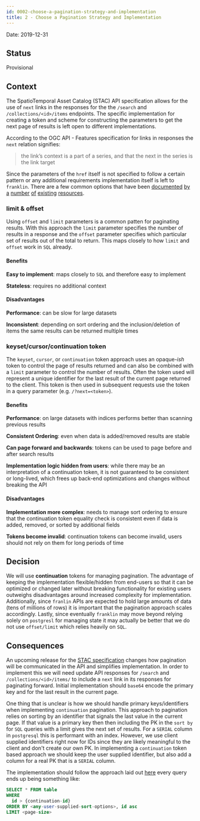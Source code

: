 ```yaml
---
id: 0002-choose-a-pagination-strategy-and-implementation
title: 2 - Choose a Pagination Strategy and Implementation
---
```

Date: 2019-12-31

## Status

Provisional

## Context

The SpatioTemporal Asset Catalog (STAC) API specification allows for the use of `next` links in the responses for the the
`/search` and `/collections/<id>/items` endpoints. The specific implementation for creating a token and scheme for constructing
the parameters to get the next page of results is left open to different implementations.

According to the OGC API - Features specification for links in responses the `next` relation signifies:
> the link’s context is a part of a series, and that the next in the series is the link target 

Since the parameters of the `href` itself is not specified to follow a certain pattern or any additional requirements 
implementation itself is left to `franklin`. There are a few common options that have been [documented](https://www.moesif.com/blog/technical/api-design/REST-API-Design-Filtering-Sorting-and-Pagination/) [by](https://nordicapis.com/everything-you-need-to-know-about-api-pagination/) [a](https://phauer.com/2015/restful-api-design-best-practices/) [number](https://phauer.com/2018/web-api-pagination-timestamp-id-continuation-token/) [of](https://developers.facebook.com/docs/graph-api/using-graph-api/#paging) 
[existing](https://developer.github.com/v3/#pagination) [resources](https://developer.spotify.com/documentation/web-api/reference/object-model/#paging-object).

### limit & offset

Using `offset` and `limit` parameters is a common patten for paginating results. With this approach the `limit` 
parameter specifies the number of results in a response and the `offset` parameter specifies which particular set of 
results out of the total to return. This maps closely to how `limit` and `offset` work in `SQL` already.

#### Benefits

**Easy to implement**: maps closely to `SQL` and therefore easy to implement

**Stateless**: requires no additional context

#### Disadvantages

**Performance**: can be slow for large datasets

**Inconsistent**: depending on sort ordering and the inclusion/deletion of items the same results can be returned multiple times

### keyset/cursor/continuation token

The `keyset`, `cursor`, or `continuation` token approach uses an opaque-*ish* token to control the page of results 
returned and can also be combined with a `limit` parameter to control the number of results. Often the token used will 
represent a unique identifier for the last result of the current page returned to the client. This token is then used in
subsequent requests use the token in a query parameter (e.g. `/?next=<token>`).

#### Benefits

**Performance**: on large datasets with indices performs better than scanning previous results

**Consistent Ordering**: even when data is added/removed results are stable

**Can page forward and backwards**: tokens can be used to page before and after search results

**Implementation logic hidden from users**: while there may be an interpretation of a continuation token, it is not
guaranteed to be consistent or long-lived, which frees up back-end optimizations and changes without breaking the API

#### Disadvantages
**Implementation more complex**: needs to manage sort ordering to ensure that the continuation token equality check is
consistent even if data is added, removed, or sorted by additional fields

**Tokens become invalid**: continuation tokens can become invalid, users should not rely on them for long periods of 
time

## Decision

We will use **continuation** tokens for managing pagination. The advantage of keeping the implementation flexible/hidden
from end-users so that it can be optimized or changed later without breaking functionality for existing users outweighs
disadvantages around increased complexity for implementation. Additionally, since `franlin` APIs are expected to hold 
large amounts of data (tens of millions of rows) it is important that the pagination approach scales accordingly.
Lastly, since eventually `franklin` may move beyond relying solely on `postgresl` for managing state it may actually be
better that we do not use `offset/limit` which relies heavily on `SQL`. 

## Consequences

An upcoming release for the [STAC specification](https://github.com/radiantearth/stac-spec/blob/dev/CHANGELOG.md#changed) 
changes how pagination will be communicated in the API and simplifies implementation. In order to implement this we will 
need update API responses for `/search` and `/collections/<id>/items/` to include a `next` link in its responses for
paginating forward. Initial implementation should `base64` encode the primary key and for the last result in the current
page.

One thing that is unclear is how we should handle primary keys/identifiers when implementing `continuation` pagination.
This approach to pagination relies on sorting by an identifier that signals the last value in the current page. If that 
value is a primary key then then including the PK in the `sort by` for `SQL` queries with a limit gives the next set of 
results. For a `SERIAL` column in `postgresql` this is performant with an index. However, we use client supplied 
identifiers right now for IDs since they are likely meaningful to the client and don't create our own PK. In 
implementing a `continuation` token based approach we should keep the user supplied identifier, but also add a column 
for a real PK that is a `SERIAL` column.

The implementation should follow the approach laid out [here](https://phauer.com/2018/web-api-pagination-timestamp-id-continuation-token/) 
every query ends up being something like:

```SQL
SELECT * FROM table
WHERE 
  id > {continuation-id} 
ORDER BY <any-user-supplied-sort-options>, id asc
LIMIT <page-size>
```
